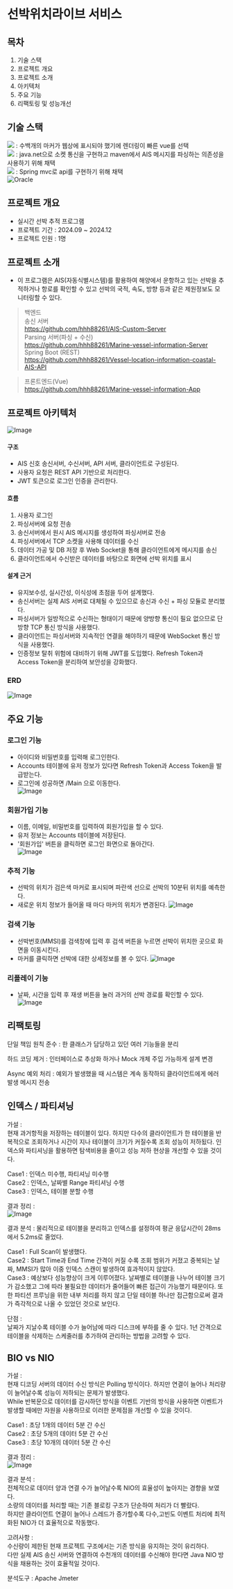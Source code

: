 # 선박위치라이브 서비스  

## 목차
1. 기술 스택    
2. 프로젝트 개요    
3. 프로젝트 소개  
4. 아키텍처   
5. 주요 기능   
6. 리팩토링 및 성능개선 

## 기술 스택
<img src="https://img.shields.io/badge/vue.js-41B883?style=for-the-badge&logo=vue.js&logoColor=white"> : 수백개의 마커가 웹상에 표시되야 했기에 렌더링이 빠른 vue를 선택  
<img src="https://img.shields.io/badge/java-007396?style=for-the-badge&logo=OpenJDK&logoColor=white"> : java.net으로 소켓 통신을 구현하고 maven에서 AIS 메시지를 파싱하는 의존성을 사용하기 위해 채택  
<img src="https://img.shields.io/badge/springboot-6DB33F?style=for-the-badge&logo=springboot&logoColor=white"> : Spring mvc로 api를 구현하기 위해 채택  
![Oracle](https://img.shields.io/badge/Oracle-F80000?style=for-the-badge&logo=oracle&logoColor=white) 

## 프로젝트 개요
- 실시간 선박 추적 프로그램
- 프로젝트 기간 : 2024.09 ~ 2024.12
- 프로젝트 인원 : 1명

## 프로젝트 소개
- 이 프로그램은 AIS(자동식별시스템)를 활용하여 해양에서 운항하고 있는 선박을 추적하거나 항로를 확인할 수 있고 선박의 국적, 속도, 방향 등과 같은 제원정보도 모니터링할 수 있다.

> 백엔드  
> 송신 서버    
https://github.com/hhh88261/AIS-Custom-Server  
> Parsing 서버(파싱 + 수신)      
https://github.com/hhh88261/Marine-vessel-information-Server  
> Spring Boot (REST)  
https://github.com/hhh88261/Vessel-location-information-coastal-AIS-API  

> 프론트엔드(Vue)     
https://github.com/hhh88261/Marine-vessel-information-App


## 프로젝트 아키텍처
![Image](https://github.com/user-attachments/assets/9a21127b-2a39-4f6c-b945-d9cda011596c)
#### 구조
- AIS 신호 송신서버, 수신서버, API 서버, 클라이언트로 구성된다.  
- 사용자 요청은 REST API 기반으로 처리한다.
- JWT 토큰으로 로그인 인증을 관리한다. 
  
#### 흐름
1. 사용자 로그인
2. 파싱서버에 요청 전송
3. 송신서버에서 원시 AIS 메시지를 생성하여 파싱서버로 전송  
4. 파싱서버에서 TCP 소켓을 사용해 데이터를 수신 
5. 데이터 가공 및 DB 저장 후 Web Socket을 통해 클라이언트에게 메시지를 송신  
6. 클라이언트에서 수신받은 데이터를 바탕으로 화면에 선박 위치를 표시

#### 설계 근거  
- 유지보수성, 실시간성, 이식성에 초점을 두어 설계했다.  
- 송신서버는 실제 AIS 서버로 대체될 수 있으므로 송신과 수신 + 파싱 모듈로 분리했다.    
- 파싱서버가 일방적으로 수신하는 형태이기 때문에 양방향 통신이 필요 없으므로 단방향 TCP 통신 방식을 사용했다.      
- 클라이언트는 파싱서버와 지속적인 연결을 해야하기 때문에 WebSocket 통신 방식을 사용했다.
- 인증정보 탈취 위험에 대비하기 위해 JWT를 도입했다. Refresh Token과 Access Token을 분리하여 보안성을 강화했다.


### ERD
![Image](https://github.com/user-attachments/assets/0eb312bf-c9cd-45cb-acd3-949be7af0a5a)

## 주요 기능

### 로그인 기능  
- 아이디와 비밀번호를 입력해 로그인한다.  
- Accounts 테이블에 유저 정보가 있다면 Refresh Token과 Access Token을 발급받는다.  
- 로그인에 성공하면 /Main 으로 이동한다.   
![Image](https://github.com/user-attachments/assets/d79a5ca1-fc32-4937-83b2-43c8aa646326)


### 회원가입 기능  
- 이름, 이메일, 비밀번호를 입력하여 회원가입을 할 수 있다.  
- 유저 정보는 Accounts 테이블에 저장된다.  
- '회원가입' 버튼을 클릭하면 로그인 화면으로 돌아간다.  
![Image](https://github.com/user-attachments/assets/49d80740-ea2c-4063-ae49-8d45cba005d1)

### 추적 기능
- 선박의 위치가 검은색 마커로 표시되며 파란색 선으로 선박의 10분뒤 위치를 예측한다.
- 새로운 위치 정보가 들어올 때 마다 마커의 위치가 변경된다.
![Image](https://github.com/user-attachments/assets/088d9dbf-1b16-4827-9f1d-6a69e13e3a95)

### 검색 기능
- 선박번호(MMSI)를 검색창에 입력 후 검색 버튼을 누르면 선박이 위치한 곳으로 화면을 이동시킨다.
- 마커를 클릭하면 선박에 대한 상세정보를 볼 수 있다.
![Image](https://github.com/user-attachments/assets/186752a2-506e-426f-8f8b-899772e7682d)

### 리플레이 기능
- 날짜, 시간을 입력 후 재생 버튼을 눌러 과거의 선박 경로를 확인할 수 있다.
![Image](https://github.com/user-attachments/assets/03120119-992e-4074-a9aa-b8ab4cfb21a1)


## 리팩토링

단일 책임 원칙 준수 : 한 클래스가 담당하고 있던 여러 기능들을 분리

하드 코딩 제거 : 인터페이스로 추상화 하거나 Mock 개체 주입 가능하게 설계 변경

Async 예외 처리 : 예외가 발생했을 때 시스템은 계속 동작하되 클라이언트에게 에러 발생 메시지 전송

## 인덱스 / 파티셔닝  
가설 :   
현재 과거항적을 저장하는 테이블이 있다. 
하지만 다수의 클라이언트가 한 테이블을 반복적으로 조회하거나 시간이 지나 테이블이 크기가 커질수록 조회 성능이 저하됬다. 인덱스와 파티셔닝을 활용하면 탐색비용을 줄이고 성능 저하 현상을 개선할 수 있을 것이다.

Case1 : 인덱스 미수행, 파티셔닝 미수행  
Case2 : 인덱스, 날짜별 Range 파티셔닝 수행  
Case3 : 인덱스, 테이블 분할 수행  

결과 정리 :  
![Image](https://github.com/user-attachments/assets/84413299-c0e2-485c-99bb-bd81a12ab1a8)

결과 분석 : 
물리적으로 테이블을 분리하고 인덱스를 설정하여 평균 응답시간이 28ms에서 5.2ms로 줄었다.

Case1 : Full Scan이 발생했다.  
Case2 : Start Time과 End Time 간격이 커질 수록 조회 범위가 커졌고 중복되는 날짜, MMSI가 많아 이중 인덱스 스캔이 발생하여 효과적이지 않았다.  
Case3 : 예상보다 성능향상이 크게 이루어졌다. 날짜별로 테이블을 나누어 테이블 크기가 감소했고 그에 따라 불필요한 데이터가 줄어들어 빠른 접근이 가능했기 때문이다. 또한 파티션 프루닝을 위한 내부 처리를 하지 않고 단일 테이블 하나만 접근함으로써 결과가 즉각적으로 나올 수 있었던 것으로 보인다.  

단점 :   
날짜가 지날수록 테이블 수가 늘어남에 따라 디스크에 부하를 줄 수 있다. 1년 간격으로 테이블을 삭제하는 스케줄러를 추가하여 관리하는 방법을 고려할 수 있다.


## BIO vs NIO
가설 :   
현재 디코딩 서버의 데이터 수신 방식은 Polling 방식이다. 
하지만 연결이 늘어나 처리량이 늘어날수록 성능이 저하되는 문제가 발생했다.    
While 반복문으로 데이터를 감시하던 방식을 이벤트 기반의 방식을 사용하면 이벤트가 발생할 때에만 자원을 사용하므로 이러한 문제점을 개선할 수 있을 것이다.  

Case1 : 초당 1개의 데이터 5분 간 수신  
Case2 : 초당 5개의 데이터 5분 간 수신  
Case3 : 초당 10개의 데이터 5분 간 수신    

결과 정리 :   
![Image](https://github.com/user-attachments/assets/f44090e4-1ed3-40df-883d-038eeb567284)  

결과 분석 :   
전체적으로 데이터 양과 연결 수가 늘어날수록 NIO의 효율성이 높아지는 경향을 보였다.  
소량의 데이터를 처리할 때는 기존 블로킹 구조가 단순하여 처리가 더 빨랐다.   
하지만 클라이언트 연결이 늘어나 스레드가 증가할수록 다수,고빈도 이벤트 처리에 최적화된 NIO가 더 효율적으로 작동했다.    

고려사항 :  
수신량이 제한된 현재 프로젝트 구조에서는 기존 방식을 유지하는 것이 유리하다.    
다만 실제 AIS 송신 서버와 연결하여 수천개의 데이터를 수신해야 한다면 Java NIO 방식을 채용하는 것이 효율적일 것이다.  

분석도구 : Apache Jmeter    



